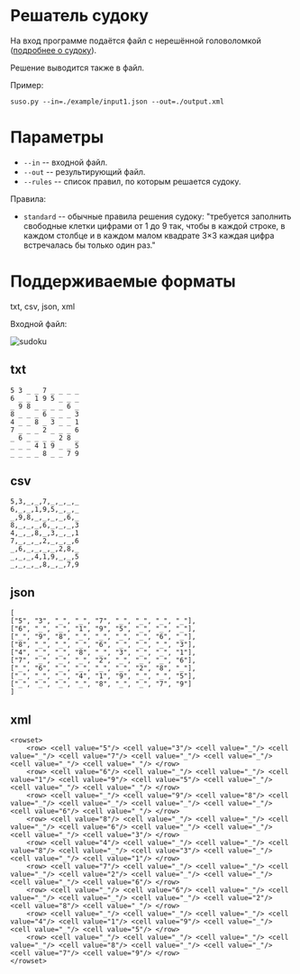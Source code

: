# Решатель судоку

На вход программе подаётся файл с нерешённой головоломкой
([подробнее о судоку](https://en.wikipedia.org/wiki/Sudoku)).

Решение выводится также в файл.

Пример:
```
suso.py --in=./example/input1.json --out=./output.xml
```

# Параметры

* `--in` -- входной файл.
* `--out` -- результирующий файл.
* `--rules` -- список правил, по которым решается судоку.

Правила:

* `standard` -- обычные правила решения судоку: "требуется заполнить свободные
клетки цифрами от 1 до 9 так, чтобы в каждой строке, в каждом столбце и в каждом
 малом квадрате 3×3 каждая цифра встречалась бы только один раз."

# Поддерживаемые форматы

txt, csv, json, xml

Входной файл:

![sudoku](https://upload.wikimedia.org/wikipedia/commons/f/ff/Sudoku-by-L2G-20050714.svg)

## txt

    5 3 _ _ 7 _ _ _ _
    6 _ _ 1 9 5 _ _ _
    _ 9 8 _ _ _ _ 6 _
    8 _ _ _ 6 _ _ _ 3
    4 _ _ 8 _ 3 _ _ 1
    7 _ _ _ 2 _ _ _ 6
    _ 6 _ _ _ _ 2 8 _
    _ _ _ 4 1 9 _ _ 5
    _ _ _ _ 8 _ _ 7 9

## csv

    5,3,_,_,7,_,_,_,_
    6,_,_,1,9,5,_,_,_
    _,9,8,_,_,_,_,6,_
    8,_,_,_,6,_,_,_,3
    4,_,_,8,_,3,_,_,1
    7,_,_,_,2,_,_,_,6
    _,6,_,_,_,_,2,8,_
    _,_,_,4,1,9,_,_,5
    _,_,_,_,8,_,_,7,9

## json

    [
    ["5", "3", "_", "_", "7", "_", "_", "_", "_"],
    ["6", "_", "_", "1", "9", "5", "_", "_", "_"],
    ["_", "9", "8", "_", "_", "_", "_", "6", "_"],
    ["8", "_", "_", "_", "6", "_", "_", "_", "3"],
    ["4", "_", "_", "8", "_", "3", "_", "_", "1"],
    ["7", "_", "_", "_", "2", "_", "_", "_", "6"],
    ["_", "6", "_", "_", "_", "_", "2", "8", "_"],
    ["_", "_", "_", "4", "1", "9", "_", "_", "5"],
    ["_", "_", "_", "_", "8", "_", "_", "7", "9"]
    ]

## xml

    <rowset>
        <row> <cell value="5"/> <cell value="3"/> <cell value="_"/> <cell value="_"/> <cell value="7"/> <cell value="_"/> <cell value="_"/> <cell value="_"/> <cell value="_"/> </row>
        <row> <cell value="6"/> <cell value="_"/> <cell value="_"/> <cell value="1"/> <cell value="9"/> <cell value="5"/> <cell value="_"/> <cell value="_"/> <cell value="_"/> </row>
        <row> <cell value="_"/> <cell value="9"/> <cell value="8"/> <cell value="_"/> <cell value="_"/> <cell value="_"/> <cell value="_"/> <cell value="6"/> <cell value="_"/> </row>
        <row> <cell value="8"/> <cell value="_"/> <cell value="_"/> <cell value="_"/> <cell value="6"/> <cell value="_"/> <cell value="_"/> <cell value="_"/> <cell value="3"/> </row>
        <row> <cell value="4"/> <cell value="_"/> <cell value="_"/> <cell value="8"/> <cell value="_"/> <cell value="3"/> <cell value="_"/> <cell value="_"/> <cell value="1"/> </row>
        <row> <cell value="7"/> <cell value="_"/> <cell value="_"/> <cell value="_"/> <cell value="2"/> <cell value="_"/> <cell value="_"/> <cell value="_"/> <cell value="6"/> </row>
        <row> <cell value="_"/> <cell value="6"/> <cell value="_"/> <cell value="_"/> <cell value="_"/> <cell value="_"/> <cell value="2"/> <cell value="8"/> <cell value="_"/> </row>
        <row> <cell value="_"/> <cell value="_"/> <cell value="_"/> <cell value="4"/> <cell value="1"/> <cell value="9"/> <cell value="_"/> <cell value="_"/> <cell value="5"/> </row>
        <row> <cell value="_"/> <cell value="_"/> <cell value="_"/> <cell value="_"/> <cell value="8"/> <cell value="_"/> <cell value="_"/> <cell value="7"/> <cell value="9"/> </row>
    </rowset>

